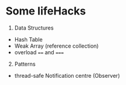 # Some lifeHacks


1. Data Structures
+ Hash Table
+ Weak Array (reference collection)
+ overload ``` == ``` and ``` === ```

2. Patterns 
+ thread-safe Notification centre (Observer)
